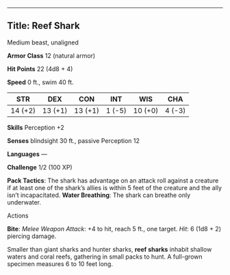 -------------------------
Title: Reef Shark
-------------------------


Medium beast, unaligned

**Armor Class** 12 (natural armor)

**Hit Points** 22 (4d8 + 4)

**Speed** 0 ft., swim 40 ft.

| STR    | DEX     | CON     | INT     | WIS     | CHA
|---------| -------- |--------- |--------- |---------| --------
| 14 (+2)   | 13 (+1)   | 13 (+1)   | 1 (-5)   | 10 (+0)   | 4 (-3)

**Skills** Perception +2

**Senses** blindsight 30 ft., passive Perception 12

**Languages** —

**Challenge** 1/2 (100 XP)


**Pack Tactics**: The shark has advantage on an attack roll against
a creature if at least one of the shark’s allies is within 5 feet of
the creature and the ally isn’t incapacitated.
**Water Breathing**: The shark can breathe only underwater.


Actions

**Bite**: *Melee Weapon Attack*: +4 to hit, reach 5 ft., one target.
*Hit*: 6 (1d8 + 2) piercing damage.

Smaller than giant sharks and hunter sharks, **reef sharks** inhabit
shallow waters and coral reefs, gathering in small packs to hunt. A
full-grown specimen measures 6 to 10 feet long.


